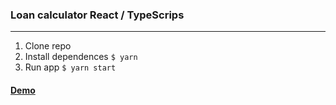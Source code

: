 ### Loan calculator React / TypeScrips

---

1. Clone repo
2. Install dependences `$ yarn`
3. Run app `$ yarn start`

#### [Demo](https://ivyman.github.io/guitar-store/)
